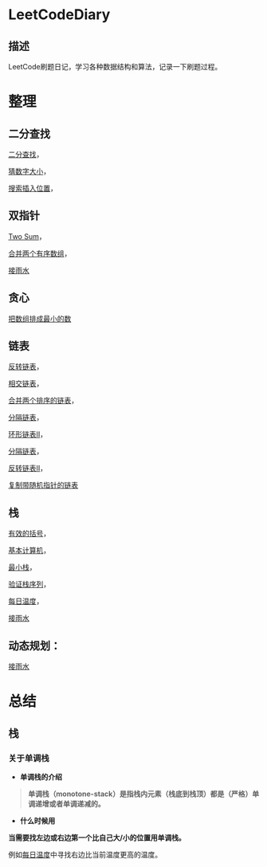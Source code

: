 # LeetCodeDiary
## 描述

LeetCode刷题日记，学习各种数据结构和算法，记录一下刷题过程。

# 整理

## 二分查找
[二分查找](./notes/easy/二分查找.md)，

[猜数字大小](./notes/easy/猜数字大小.md)，

[搜索插入位置](./notes/easy/搜索插入位置.md)，




## 双指针
[Two Sum](./notes/medium/两数和.md)，

[合并两个有序数组](./notes/easy/合并两个有序数组.md)，

[接雨水](./notes/hard/接雨水.md)

## 贪心
[把数组排成最小的数](./notes/medium/把数组排成最小的数.md)

## 链表
[反转链表](./notes/easy/反转链表.md)，

[相交链表](./notes/easy/相交链表.md)，

[合并两个排序的链表](./notes/easy/合并两个排序的链表.md)，

[分隔链表](./notes/medium/分隔链表.md)，

[环形链表II](./notes/medium/环形链表II.md)，

[分隔链表](./notes/medium/分隔链表.md)，

[反转链表II](./notes/medium/反转链表II.md)，

[复制带随机指针的链表](./notes/medium/复制带随机指针的链表.md)

## 栈
[有效的括号](./notes/easy/有效的括号.md)，

[基本计算机](./notes/hard/基本计算机.md)，

[最小栈](./notes/medium/最小栈.md)，

[验证栈序列](./notes/medium/验证栈序列.md)，

[每日温度](./notes/medium/每日温度.md)，

[接雨水](./notes/hard/接雨水.md)

## 动态规划：
[接雨水](./notes/hard/接雨水.md)

# 总结

## 栈

### 关于单调栈

+ **单调栈的介绍**

> ​	**单调栈（monotone-stack）是指栈内元素（栈底到栈顶）都是（严格）单调递增或者单调递减的。**

+ **什么时候用**

**当需要找左边或右边第一个比自己大/小的位置用单调栈。**

例如[每日温度](./notes/medium/每日温度.md)中寻找右边比当前温度更高的温度。

